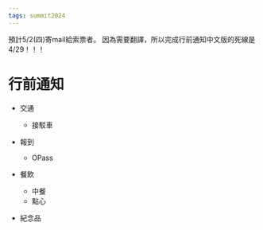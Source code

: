 ```yaml
---
tags: summit2024
---
```

預計5/2(四)寄mail給索票者。
因為需要翻譯，所以完成行前通知中文版的死線是4/29！！！

# 行前通知


* 交通
    * 接駁車

* 報到
    * OPass

* 餐飲
    * 中餐
    * 點心

* 紀念品
